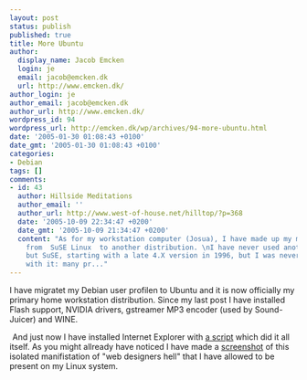 ```yaml
---
layout: post
status: publish
published: true
title: More Ubuntu
author:
  display_name: Jacob Emcken
  login: je
  email: jacob@emcken.dk
  url: http://www.emcken.dk/
author_login: je
author_email: jacob@emcken.dk
author_url: http://www.emcken.dk/
wordpress_id: 94
wordpress_url: http://emcken.dk/wp/archives/94-more-ubuntu.html
date: '2005-01-30 01:08:43 +0100'
date_gmt: '2005-01-30 01:08:43 +0100'
categories:
- Debian
tags: []
comments:
- id: 43
  author: Hillside Meditations
  author_email: ''
  author_url: http://www.west-of-house.net/hilltop/?p=368
  date: '2005-10-09 22:34:47 +0200'
  date_gmt: '2005-10-09 21:34:47 +0200'
  content: "As for my workstation computer (Josua), I have made up my mind to switch
    from  SuSE Linux  to another distribution. \nI have never used another Linux brand
    but SuSE, starting with a late 4.X version in 1996, but I was never really happy
    with it: many pr..."
---
```

I have migratet my Debian user profilen to Ubuntu and it is now officially my primary home workstation distribution.
Since my last post I have installed Flash support, NVIDIA drivers, gstreamer MP3 encoder (used by Sound-Juicer) and WINE.

<a href="/public/media/IE_under_Ubuntu.png" style="float:left; padding-right:5px; padding-bottom:5px;"><img src='/public/media/IE_under_Ubuntu.thumb.png' alt='' /></a> And just now I have installed Internet Explorer with <a href="http://sidenet.ddo.jp/winetips/config.html">a script</a> which did it all itself.
As you might allready have noticed I have made a
<a href='/public/media/IE_under_Ubuntu.png'>screenshot</a> of this isolated manifistation of "web designers hell" that I have allowed to be present on my Linux system.
